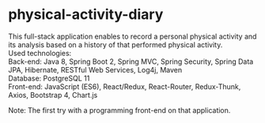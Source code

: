 # physical-activity-diary
This full-stack application enables to record a personal physical activity and its analysis based on a history of that performed physical activity. \
Used technologies: \
Back-end: Java 8, Spring Boot 2, Spring MVC, Spring Security, Spring Data JPA, Hibernate, RESTful Web Services, Log4j, Maven  
Database: PostgreSQL 11 \
Front-end: JavaScript (ES6), React/Redux, React-Router, Redux-Thunk, Axios, Bootstrap 4, Chart.js

Note: The first try with a programming front-end on that application. 
